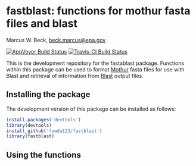 # fastblast: functions for mothur fasta files and blast
Marcus W. Beck, beck.marcus@epa.gov  

[![AppVeyor Build Status](https://ci.appveyor.com/api/projects/status/github/fawda123/fastablast?branch=master&svg=true)](https://ci.appveyor.com/project/fawda123/fastablast)
[![Travis-CI Build Status](https://travis-ci.org/fawda123/fastablast.svg?branch=master)](https://travis-ci.org/fawda123/fastablast)

This is the development repository for the fastablast package. Functions within this package can be used to format [Mothur](https://www.mothur.org/) fasta files for use with Blast and retrieval of information from [Blast](https://blast.ncbi.nlm.nih.gov/Blast.cgi) output files.

## Installing the package

The development version of this package can be installed as follows:


```r
install.packages('devtools')
library(devtools)
install_github('fawda123/fastblast')
library(fastblast)
```

## Using the functions


